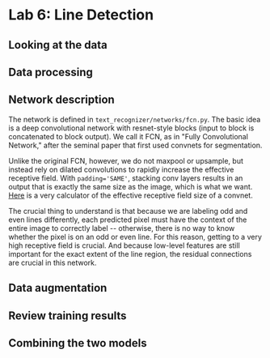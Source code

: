 # Lab 6: Line Detection



## Looking at the data

## Data processing

## Network description

The network is defined in `text_recognizer/networks/fcn.py`.
The basic idea is a deep convolutional network with resnet-style blocks (input to block is concatenated to block output).
We call it FCN, as in "Fully Convolutional Network," after the seminal paper that first used convnets for segmentation.

Unlike the original FCN, however, we do not maxpool or upsample, but instead rely on dilated convolutions to rapidly increase the effective receptive field.
With `padding='SAME'`, stacking conv layers results in an output that is exactly the same size as the image, which is what we want.
[Here](https://fomoro.com/projects/project/receptive-field-calculator) is a very calculator of the effective receptive field size of a convnet.

The crucial thing to understand is that because we are labeling odd and even lines differently, each predicted pixel must have the context of the entire image to correctly label -- otherwise, there is no way to know whether the pixel is on an odd or even line.
For this reason, getting to a very high receptive field is crucial.
And because low-level features are still important for the exact extent of the line region, the residual connections are crucial in this network.

## Data augmentation



## Review training results

## Combining the two models
